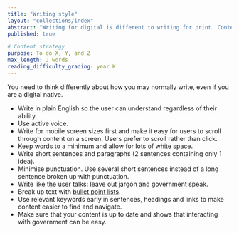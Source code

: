 ```yaml
---
title: "Writing style"
layout: "collections/index"
abstract: "Writing for digital is different to writing for print. Content must be user-focused, readable, scannable and accessible across all devices."
published: true

# Content strategy
purpose: To do X, Y, and Z
max_length: J words
reading_difficulty_grading: year K
---
```


You need to think differently about how you may normally write, even if you are a digital native.

- Write in plain English so the user can understand regardless of their ability.
- Use active voice.
- Write for mobile screen sizes first and make it easy for users to scroll through content on a screen. Users prefer to scroll rather than click.
- Keep words to a minimum and allow for lots of white space.
- Write short sentences and paragraphs (2 sentences containing only 1 idea).
- Minimise punctuation. Use several short sentences instead of a long sentence broken up with punctuation.
- Write like the user talks: leave out jargon and government speak.
- Break up text with [bullet point lists](/az-indexes/b.html#bullet-point-lists).
- Use relevant keywords early in sentences, headings and links to make content easier to find and navigate.
- Make sure that your content is up to date and shows that interacting with government can be easy.
